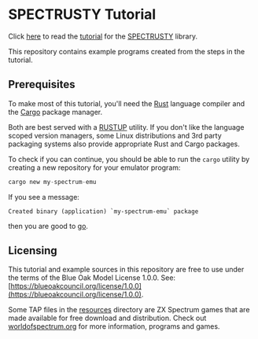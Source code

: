 SPECTRUSTY Tutorial
===================

Click [here][tutorial] to read the [tutorial] for the [SPECTRUSTY] library.

This repository contains example programs created from the steps in the tutorial.


Prerequisites
-------------

To make most of this tutorial, you'll need the [Rust] language compiler and the [Cargo] package manager.

Both are best served with a [RUSTUP] utility. If you don't like the language scoped version managers, some Linux distributions and 3rd party packaging systems also provide appropriate Rust and Cargo packages.

To check if you can continue, you should be able to run the `cargo` utility by creating a new repository for your emulator program:

```rust
cargo new my-spectrum-emu
```

If you see a message:

```
Created binary (application) `my-spectrum-emu` package
```

then you are good to [go][tutorial].


Licensing
---------

This tutorial and example sources in this repository are free to use under the terms of the Blue Oak Model License 1.0.0.
See: [https://blueoakcouncil.org/license/1.0.0](https://blueoakcouncil.org/license/1.0.0).

Some TAP files in the [resources](resources/) directory are ZX Spectrum games that are made available for free download and distribution. Check out [worldofspectrum.org](https://worldofspectrum.org/) for more information, programs and games.

[SPECTRUSTY]: https://royaltm.github.io/spectrusty/
[tutorial]: https://royaltm.github.io/spectrusty-tutorial/
[Rust]: https://www.rust-lang.org/
[Cargo]: https://crates.io/
[RUSTUP]: https://www.rust-lang.org/learn/get-started#installing-rust